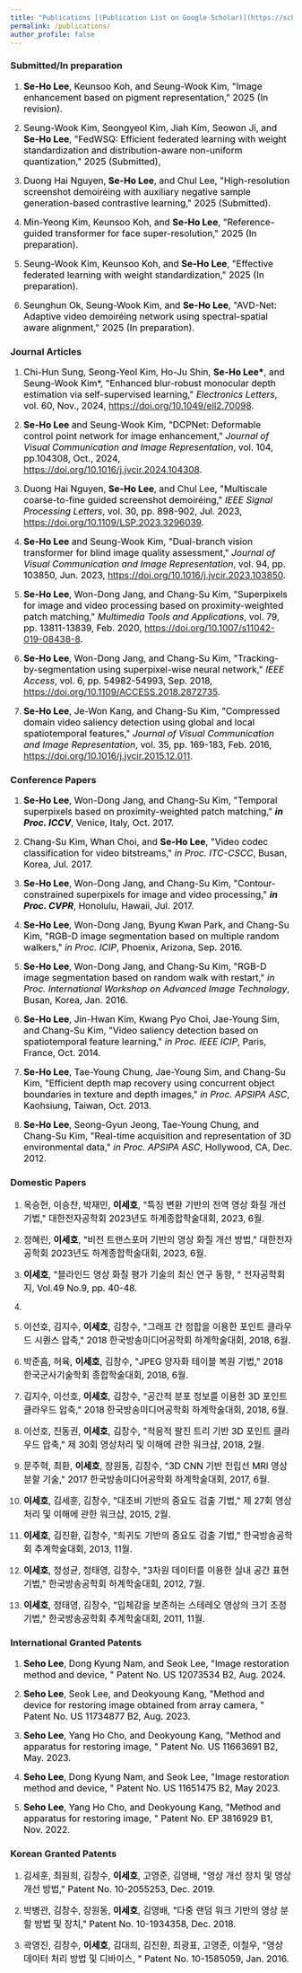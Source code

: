 ```yaml
---
title: "Publications [(Publication List on Google Scholar)](https://scholar.google.co.kr/citations?user=ZSEye9QAAAAJ&hl=ko)"
permalink: /publications/
author_profile: false
---
```




### Submitted/In preparation
1. <font size="3em" color="black"> <b>Se-Ho Lee</b>, Keunsoo Koh, and Seung-Wook Kim, "Image enhancement based on pigment representation," 2025 (In revision). </font>

1. <font size="3em" color="black"> Seung-Wook Kim, Seongyeol Kim, Jiah Kim, Seowon Ji, and <b>Se-Ho Lee</b>, "FedWSQ: Efficient federated learning with weight standardization and distribution-aware non-uniform quantization," 2025 (Submitted), </font>

1. <font size="3em" color="black"> Duong Hai Nguyen, <b>Se-Ho Lee</b>, and Chul Lee, "High-resolution screenshot demoiréing with auxiliary negative sample generation-based contrastive learning," 2025 (Submitted). </font>

1. <font size="3em" color="black"> Min-Yeong Kim, Keunsoo Koh, and <b>Se-Ho Lee</b>, "Reference-guided transformer for face super-resolution," 2025 (In preparation). </font>

1. <font size="3em" color="black"> Seung-Wook Kim, Keunsoo Koh, and <b>Se-Ho Lee</b>, "Effective federated learning with weight standardization," 2025 (In preparation). </font>

1. <font size="3em" color="black"> Seunghun Ok, Seung-Wook Kim, and <b>Se-Ho Lee</b>, "AVD-Net: Adaptive video demoiréing network using spectral-spatial aware alignment," 2025 (In preparation). </font>







### Journal Articles
1. <font size="3em" color="black"> Chi-Hun Sung, Seong-Yeol Kim, Ho-Ju Shin, <b>Se-Ho Lee*</b>, and Seung-Wook Kim*, "Enhanced blur-robust monocular depth estimation via self-supervised learning," <i>Electronics Letters</i>, vol. 60, Nov., 2024, <A href = "https://doi.org/10.1049/ell2.70098"> https://doi.org/10.1049/ell2.70098</A>.</font>


1. <font size="3em" color="black"> <b>Se-Ho Lee</b> and Seung-Wook Kim, "DCPNet: Deformable control point network for image enhancement," <i>Journal of Visual Communication and Image Representation</i>, vol. 104, pp.104308, Oct., 2024,  <A href = "https://doi.org/10.1016/j.jvcir.2024.104308"> https://doi.org/10.1016/j.jvcir.2024.104308</A>.</font>

1. <font size="3em" color="black"> Duong Hai Nguyen, <b>Se-Ho Lee</b>, and Chul Lee, "Multiscale coarse-to-fine guided screenshot demoiréing," <i>IEEE Signal Processing Letters</i>, vol. 30, pp. 898-902, Jul. 2023, <A href = "https://doi.org/10.1109/LSP.2023.3296039"> https://doi.org/10.1109/LSP.2023.3296039</A>.</font>

1. <font size="3em" color="black"> <b>Se-Ho Lee</b> and Seung-Wook Kim, "Dual-branch vision transformer for blind image quality assessment," <i>Journal of Visual Communication and Image Representation</i>, vol. 94, pp. 103850, Jun. 2023, <A href = "https://doi.org/10.1016/j.jvcir.2023.103850"> https://doi.org/10.1016/j.jvcir.2023.103850</A>.</font>

1. <font size="3em" color="black"> <b>Se-Ho Lee</b>, Won-Dong Jang, and Chang-Su Kim, "Superpixels for image and video processing based on proximity-weighted patch matching," <i>Multimedia Tools and Applications</i>, vol. 79, pp. 13811-13839, Feb. 2020, <A href = "https://doi.org/10.1007/s11042-019-08438-8">https://doi.org/10.1007/s11042-019-08438-8</A>.</font>

1. <font size="3em" color="black"> <b>Se-Ho Lee</b>, Won-Dong Jang, and Chang-Su Kim, "Tracking-by-segmentation using superpixel-wise neural network," <i>IEEE Access</i>, vol. 6, pp. 54982-54993, Sep. 2018, <A href = "https://doi.org/10.1109/ACCESS.2018.2872735">https://doi.org/10.1109/ACCESS.2018.2872735</A>. </font>

1. <font size="3em" color="black"> <b>Se-Ho Lee</b>, Je-Won Kang, and Chang-Su Kim, "Compressed domain video saliency detection using global and local spatiotemporal features," <i>Journal of Visual Communication and Image Representation</i>, vol. 35, pp. 169-183, Feb. 2016, <A href = "https://doi.org/10.1016/j.jvcir.2015.12.011">https://doi.org/10.1016/j.jvcir.2015.12.011</A>. </font>

### Conference Papers


1. <font size="3em" color="black"> <b>Se-Ho Lee</b>, Won-Dong Jang, and Chang-Su Kim, "Temporal superpixels based on proximity-weighted patch matching," <i><b>in Proc. ICCV</b></i>, Venice, Italy, Oct. 2017. </font>

1. <font size="3em" color="black"> Chang-Su Kim, Whan Choi, and <b>Se-Ho Lee</b>, "Video codec classification for video bitstreams," <i>in Proc. ITC-CSCC</i>, Busan, Korea, Jul. 2017. </font>

1. <font size="3em" color="black"> <b>Se-Ho Lee</b>, Won-Dong Jang, and Chang-Su Kim, "Contour-constrained superpixels for image and video processing," <i><b>in Proc. CVPR</b></i>, Honolulu, Hawaii, Jul. 2017. </font>

1. <font size="3em" color="black"> <b>Se-Ho Lee</b>, Won-Dong Jang, Byung Kwan Park, and Chang-Su Kim, "RGB-D image segmentation based on multiple random walkers," <i>in Proc. ICIP</i>, Phoenix, Arizona, Sep. 2016. </font>

1. <font size="3em" color="black"> <b>Se-Ho Lee</b>, Won-Dong Jang, and Chang-Su Kim, "RGB-D image segmentation based on random walk with restart," <i>in Proc. International Workshop on Advanced Image Technology</i>, Busan, Korea, Jan. 2016. </font>

1. <font size="3em" color="black"> <b>Se-Ho Lee</b>, Jin-Hwan Kim, Kwang Pyo Choi, Jae-Young Sim, and Chang-Su Kim, "Video saliency detection based on spatiotemporal feature learning," <i>in Proc. IEEE ICIP</i>, Paris, France, Oct. 2014. </font>

1. <font size="3em" color="black"> <b>Se-Ho Lee</b>, Tae-Young Chung, Jae-Young Sim, and Chang-Su Kim, "Efficient depth map recovery using concurrent object boundaries in texture and depth images," <i>in Proc. APSIPA ASC</i>, Kaohsiung, Taiwan, Oct. 2013. </font>

1. <font size="3em" color="black"> <b>Se-Ho Lee</b>, Seong-Gyun Jeong, Tae-Young Chung, and Chang-Su Kim, "Real-time acquisition and representation of 3D environmental data," <i>in Proc. APSIPA ASC</i>, Hollywood, CA, Dec. 2012. </font>

### Domestic Papers

1. <font size="3em" color="black"> 옥승헌, 이승찬, 박재민, <b>이세호</b>, "특징 변환 기반의 전역 영상 화질 개선 기법," 대한전자공학회 2023년도 하계종합학술대회, 2023, 6월. </font>

1. <font size="3em" color="black"> 정혜린, <b>이세호</b>, "비전 트랜스포머 기반의 영상 화질 개선 방법," 대한전자공학회 2023년도 하계종합학술대회, 2023, 6월. </font>

1. <font size="3em" color="black"> <b>이세호</b>, "블라인드 영상 화질 평가 기술의 최신 연구 동향, " 전자공학회지, Vol.49 No.9, pp. 40-48. </font>
2. 
1. <font size="3em" color="black"> 이선호, 김지수, <b>이세호</b>, 김창수, "그래프 간 정합을 이용한 포인트 클라우드 시퀀스 압축," 2018 한국방송미디어공학회 하계학술대회, 2018, 6월. </font>

1. <font size="3em" color="black"> 박준흠, 허육, <b>이세호</b>, 김창수, "JPEG 양자화 테이블 복원 기법," 2018 한국군사기술학회 종합학술대회, 2018, 6월. </font>

1. <font size="3em" color="black"> 김지수, 이선호, <b>이세호</b>, 김창수, "공간적 분포 정보를 이용한 3D 포인트 클라우드 압축," 2018 한국방송미디어공학회 하계학술대회, 2018, 6월. </font>

1. <font size="3em" color="black"> 이선호, 진동권, <b>이세호</b>, 김창수, "적응적 팔진 트리 기반 3D 포인트 클라우드 압축," 제 30회 영상처리 및 이해에 관한 워크샵, 2018, 2월. </font>

1. <font size="3em" color="black"> 문주혁, 최환, <b>이세호</b>, 장원동, 김창수, "3D CNN 기반 전립선 MRI 영상 분할 기술," 2017 한국방송미디어공학회 하계학술대회, 2017, 6월. </font>

1. <font size="3em" color="black"> <b>이세호</b>, 김세훈, 김창수, "대조비 기반의 중요도 검출 기법," 제 27회 영상처리 및 이해에 관한 워크샵, 2015, 2월. </font>

1. <font size="3em" color="black"> <b>이세호</b>, 김진환, 김창수, "희귀도 기반의 중요도 검출 기법," 한국방송공학회 추계학술대회, 2013, 11월. </font>

1. <font size="3em" color="black"> <b>이세호</b>, 정성균, 정태영, 김창수, "3차원 데이터를 이용한 실내 공간 표현 기법," 한국방송공학회 하계학술대회, 2012, 7월. </font>

1. <font size="3em" color="black"> <b>이세호</b>, 정태영, 김창수, "입체감을 보존하는 스테레오 영상의 크기 조정 기법," 한국방송공학회 추계학술대회, 2011, 11월. </font>


### International Granted Patents

1. <font size="3em" color="black"> <b>Seho Lee</b>, Dong Kyung Nam, and Seok Lee, "Image restoration method and device, " Patent No. US 12073534 B2, Aug. 2024. </font>

1. <font size="3em" color="black"> <b>Seho Lee</b>, Seok Lee, and Deokyoung Kang, "Method and device for restoring image obtained from array camera, " Patent No. US 11734877 B2, Aug. 2023. </font>

1. <font size="3em" color="black"> <b>Seho Lee</b>, Yang Ho Cho, and Deokyoung Kang, "Method and apparatus for restoring image, " Patent No. US 11663691 B2, May. 2023. </font>

1. <font size="3em" color="black"> <b>Seho Lee</b>, Dong Kyung Nam, and Seok Lee, "Image restoration method and device, " Patent No. US 11651475 B2, May 2023. </font>

1. <font size="3em" color="black"> <b>Seho Lee</b>, Yang Ho Cho, and Deokyoung Kang, "Method and apparatus for restoring image, " Patent No. EP 3816929 B1, Nov. 2022. </font>



### Korean Granted Patents


1. <font size="3em" color="black"> 김세훈, 최원희, 김창수, <b>이세호</b>, 고영준, 김영배, "영상 개선 장치 및 영상 개선 방법," Patent No. 10-2055253, Dec. 2019. </font>

1. <font size="3em" color="black"> 박병관, 김창수, 장원동, <b>이세호</b>, 김영배, "다중 랜덤 워크 기반의 영상 분할 방법 및 장치," Patent No. 10-1934358, Dec. 2018. </font>

1. <font size="3em" color="black"> 곽영진, 김창수, <b>이세호</b>, 김대희, 김진환, 최광표, 고영준, 이철우, "영상 데이터 처리 방법 및 디바이스, " Patent No. 10-1585059, Jan. 2016. </font>


